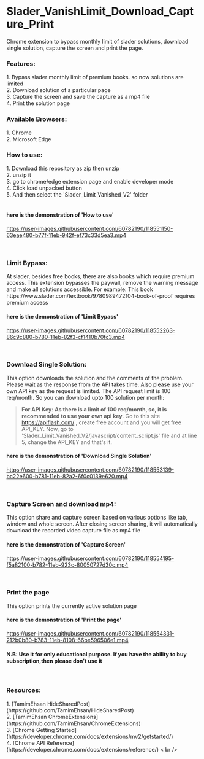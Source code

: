 # Slader_VanishLimit_Download_Capture_Print
 
Chrome extension to bypass monthly limit of slader solutions, download single solution, capture the screen and print the page.<br />

<h3>Features:</h3>
    1. Bypass slader monthly limit of premium books. so now solutions are limited<br />
    2. Download solution of a particular page<br />
    3. Capture the screen and save the capture as a mp4 file<br />
    4. Print the solution page<br />

<h3>Available Browsers: </h3>
    1. Chrome<br />
    2. Microsoft Edge<br />
    
<h3> How to use: </h3>
    1. Download this repository as zip then unzip<br />
    2. unzip it<br />
    3. go to chrome/edge extension page and enable developer mode<br />
    4. Click load unpacked button<br />
    5. And then select the 'Slader_Limit_Vanished_V2' folder<br /><br />
    
<h4>here is the demonstration of 'How to use'</h4>

https://user-images.githubusercontent.com/60782190/118551150-63eae480-b77f-11eb-942f-ef73c33d5ea3.mp4

<br/>
<h3> Limit Bypass: </h3>
    At slader, besides free books, there are also books which require premium access. This extension bypasses the paywall, remove the warning message and make all solutions accessible. For example: This book https://www.slader.com/textbook/9780989472104-book-of-proof requires premium access <br />
    
<h4>here is the demonstration of 'Limit Bypass'</h4>

https://user-images.githubusercontent.com/60782190/118552263-86c9c880-b780-11eb-82f3-cf1410b70fc3.mp4

<br />
<h3> Download Single Solution: </h3>
    This option downloads the solution and the comments of the problem. Please wait as the response from the API takes time. Also please use your own API key as the request is limited. The API request limit is 100 req/month. So you can download upto 100 solution per month:
<br />

> <b>For API Key</b>: <b>As there is a limit of 100 req/month, so, it is recommended to use your own api key</b>. Go to this site https://apiflash.com/ , create free account       and you will get free API_KEY. Now, go to 'Slader_Limit_Vanished_V2/javascript/content_script.js' file and at line 5, change the API_KEY and that's it. <br />
    
<h4>here is the demonstration of 'Download Single Solution'</h4>

https://user-images.githubusercontent.com/60782190/118553139-bc22e600-b781-11eb-82a2-6f0c0139e620.mp4

<br />
<h3> Capture Screen and download mp4: </h3>
   This option share and capture screen based on various options like tab, window and whole screen. After closing screen sharing, it will automatically download the recorded video capture file as mp4 file <br />
    
<h4>here is the demonstration of 'Capture Screen'</h4>

https://user-images.githubusercontent.com/60782190/118554195-f5a82100-b782-11eb-923c-80050727d30c.mp4

<br />
<h3> Print the page </h3>
   This option prints the currently active solution page <br />
    
<h4>here is the demonstration of 'Print the page'</h4>

https://user-images.githubusercontent.com/60782190/118554331-212b0b80-b783-11eb-8108-66be596506e1.mp4

<h4>N.B: Use it for only educational purpose. If you have the ability to buy subscription,then please don't use it</h4><br />

<h3> Resources: </h3>
     1. [TamimEhsan HideSharedPost](https://github.com/TamimEhsan/HideSharedPost) <br />
     2. [TamimEhsan ChromeExtensions](https://github.com/TamimEhsan/ChromeExtensions) <br />
     3. [Chrome Getting Started](https://developer.chrome.com/docs/extensions/mv2/getstarted/) <br />
     4. [Chrome API Reference](https://developer.chrome.com/docs/extensions/reference/) < br />


